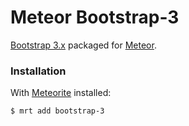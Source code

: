 Meteor Bootstrap-3
==================

[Bootstrap 3.x](http://getbootstrap.com) packaged for [Meteor](http://meteor.com).


### Installation

With [Meteorite](https://github.com/oortcloud/meteorite) installed:

```sh
$ mrt add bootstrap-3
```
